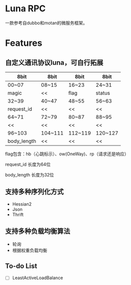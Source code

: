# Luna RPC
一款参考自dubbo和motan的微服务框架。

# Features
## 自定义通讯协议luna，可自行拓展
| 8bit | 8bit  | 8bit  | 8bit
|------|------ |------ |-----
| 00~07| 08~15 | 16~23 | 24~31
|magic | <<    | flag  | status
| 32~39| 40~47 | 48~55 | 56~63
|request_id| << | << | <<
| 64~71| 72~79 | 80~87 | 88~95
| << | << | << | <<
|96~103|104~111|112~119|120~127
|body_length| << | << | <<
flag包含：hb（心跳标示）、ow(OneWay)、rp（请求还是响应）

request_id 长度为64位

body_length 长度为32位

## 支持多种序列化方式
- Hessian2
- Json
- Thrift

## 支持多种负载均衡算法
- 轮询
- 根据权重负载均衡



## To-do List
- [ ] LeastActiveLoadBalance